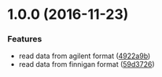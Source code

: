 <a name="1.0.0"></a>
# 1.0.0 (2016-11-23)


### Features

* read data from agilent format ([4922a9b](https://github.com/cheminfo-js/netcdf-gcms/commit/4922a9b))
* read data from finnigan format ([59d3726](https://github.com/cheminfo-js/netcdf-gcms/commit/59d3726))



